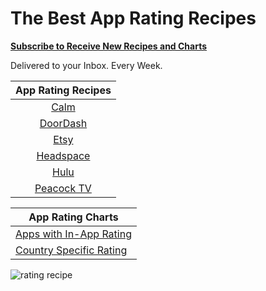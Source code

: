 # The Best App Rating Recipes

**[Subscribe to Receive New Recipes and Charts](https://newsletter.ratingrecipes.com/)**

Delivered to your Inbox. Every Week.

| App Rating Recipes                                     |
|:------------------------------------------------------:|
| [Calm](https://ratingrecipes.com/apps/calm/)           |
| [DoorDash](https://ratingrecipes.com/apps/doordash/)   |
| [Etsy](https://ratingrecipes.com/apps/etsy/)           |
| [Headspace](https://ratingrecipes.com/apps/headspace/) |
| [Hulu](https://ratingrecipes.com/apps/hulu/)           |
| [Peacock TV](https://ratingrecipes.com/apps/peacock/)  |

| App Rating Charts                                                                   |
|-------------------------------------------------------------------------------------|
| [Apps with In-App Rating](https://ratingrecipes.com/charts/in-app-rating/)           |
| [Country Specific Rating](https://ratingrecipes.com/apps/country-specific-rating/) |

![rating recipe](https://user-images.githubusercontent.com/140911/138474135-86a3425a-bc3a-4ffe-914d-ddaa530acb7a.jpeg)